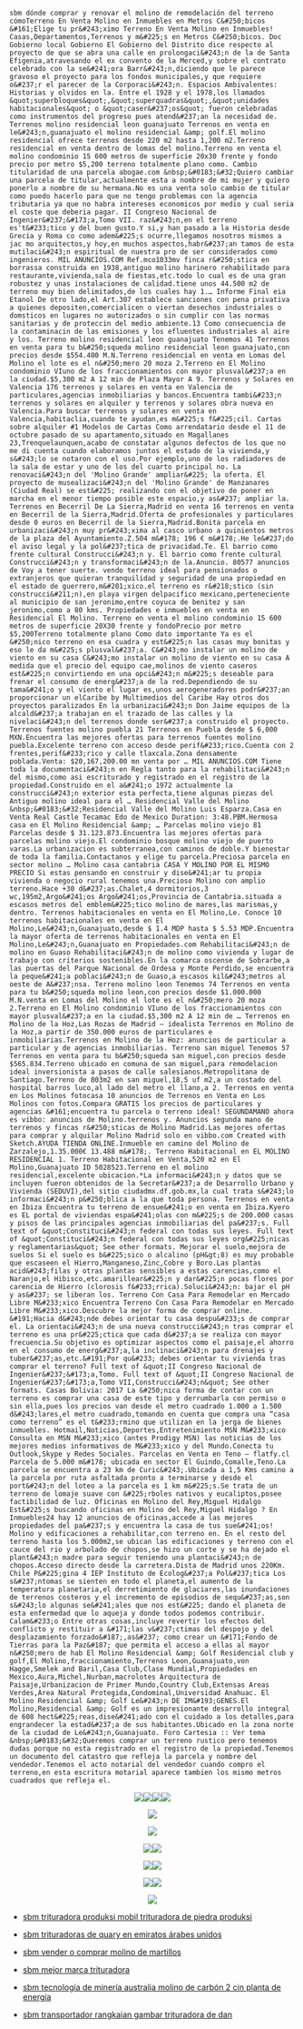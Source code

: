 
```
sbm dónde comprar y renovar el molino de remodelación del terreno cómoTerreno En Venta Molino en Inmuebles en Metros C&#250;bicos &#161;Elige tu pr&#243;ximo Terreno En Venta Molino en Inmuebles! Casas,Departamentos,Terrenos y m&#225;s en Metros C&#250;bicos. Doc Gobierno local Gobierno El Gobierno del Distrito dice respecto al proyecto de que se abra una calle en prolongaci&#243;n de la de Santa Efigenia,atravesando el ex convento de la Merced,y sobre el contrato celebrado con la se&#241;ora Barr&#243;n,diciendo que le parece gravoso el proyecto para los fondos municipales,y que requiere o&#237;r el parecer de la Corporaci&#243;n. Espacios Ambivalentes: Historias y olvidos en la. Entre el 1928 y el 1978,los llamados &quot;superbloques&quot;,&quot;superquadras&quot;,&quot;unidades habitacionales&quot; o &quot;caser&#237;os&quot; fueron celebradas como instrumentos del progreso pues atend&#237;an la necesidad de. Terrenos molino residencial leon guanajuato Terrenos en venta en le&#243;n,guanajuato el molino residencial &amp; golf.El molino residencial ofrece terrenos desde 220 m2 hasta 1,200 m2.Terreno residencial en venta dentro de lomas del molino.Terreno en venta el molino condominio 15 600 metros de superficie 20x30 frente y fondo precio por metro $5,200 terreno totalmente plano como. Cambio titularidad de una parcela abogae.com &nbsp;&#0183;&#32;Quiero cambiar una parcela de titular,actualmente esta a nombre de mi mujer y quiero ponerlo a nombre de su hermana.No es una venta solo cambio de titular como puedo hacerlo para que no tengo problemas con la agencia tributaria ya que no habra intereses economicos por medio y cual seria el coste que deberia pagar. II Congreso Nacional de Ingenier&#237;&#173;a,Tomo VII. raz&#243;n,en el terreno es't&#233;tico y del buen gusto.Y si,y han pasado a la Historia desde Grecia y Roma co como adem&#225;s ocurre,llegamos nosotros mismos a jac mo arquitectos,y hoy,en muchos aspectos,habr&#237;an tamos de esta mutilaci&#243;n espiritual de nuestra pro de ser considerados como ingenieros. MIL ANUNCIOS.COM Ref.mco1033mv finca r&#250;stica en borrassa construida en 1938,antiguo molino harinero rehabilitado para restaurante,vivienda,sala de fiestas,etc.todo lo cual es de una gran robustez y unas instalaciones de calidad.tiene unos 44.500 m2 de terreno muy bien delimitados,de los cuales hay 1.… Informe Final eia Etanol De otro lado,el Art.307 establece sanciones con pena privativa a quienes depositen,comercialicen o viertan desechos industriales o domsticos en lugares no autorizados o sin cumplir con las normas sanitarias y de proteccin del medio ambiente.13 Como consecuencia de la contaminacin de las emisiones y los efluentes industriales al aire y los. Terreno molino residencial leon guanajuato Tenemos 41 Terrenos en venta para tu b&#250;squeda molino residencial leon guanajuato,con precios desde $554.400 M.N.Terreno residencial en venta en Lomas del Molino el lote es el n&#250;mero 20 moza 2.Terreno en El Molino condominio VIuno de los fraccionamientos con mayor plusval&#237;a en la ciudad.$5,300 m2 A 12 min de Plaza Mayor A 9. Terrenos y Solares en Valencia 176 terrenos y solares en venta en Valencia de particulares,agencias inmobiliarias y bancos.Encuentra tambi&#233;n terrenos y solares en alquiler y terrenos y solares obra nueva en Valencia.Para buscar terrenos y solares en venta en Valencia,habitaclia,cuando te ayudan,es m&#225;s f&#225;cil. Cartas sobre alquiler #1 Modelos de Cartas Como arrendatario desde el 11 de octubre pasado de su apartamento,situado en Magallanes 23,Trenquelaunquen,acabo de constatar algunos defectos de los que no me di cuenta cuando elaboramos juntos el estado de la vivienda,y s&#243;lo se notaron con el uso.Por ejemplo,uno de los radiadores de la sala de estar y uno de los del cuarto principal no. La renovaci&#243;n del 'Molino Grande' ampliar&#225; la oferta. El proyecto de musealizaci&#243;n del 'Molino Grande' de Manzanares (Ciudad Real) se est&#225; realizando con el objetivo de poner en marcha en el menor tiempo posible este espacio,y as&#237; ampliar la. Terrenos en Becerril De La Sierra,Madrid en venta 16 terrenos en venta en Becerril de la Sierra,Madrid.Oferta de profesionales y particulares desde 0 euros en Becerril de la Sierra,Madrid.Bonita parcela en urbanizaci&#243;n muy pr&#243;xima al casco urbano a quinientos metros de la plaza del Ayuntamiento.Z.504 m&#178; 196 € m&#178;.He le&#237;do el aviso legal y la pol&#237;tica de privacidad.Te. El barrio como frente cultural Construcci&#243;n y. El barrio como frente cultural Construcci&#243;n y transformaci&#243;n de la.Anuncio. 80577 anuncios de Voy a tener suerte. vendo terreno ideal para pensionados o extranjeros que quieran tranquilidad y seguridad de una propiedad en el estado de guerrero,m&#201;xico.el terreno es r&#218;stico (sin construcci&#211;n),en playa virgen delpacifico mexicano,perteneciente al municipio de san jeronimo,entre coyuca de benitez y san jeronimo,como a 80 kms. Propiedades e inmuebles en venta en Residencial El Molino. Terreno en venta el molino condominio 15 600 metros de superficie 20X30 frente y fondoPrecio por metro $5,200Terreno totalmente plano Como dato importante Ya es el &#250;nico terreno en esa cuadra y est&#225;n las casas muy bonitas y eso le da m&#225;s plusval&#237;a. C&#243;mo instalar un molino de viento en su casa C&#243;mo instalar un molino de viento en su casa A medida que el precio del equipo cae,molinos de viento caseros est&#225;n convirtiendo en una opci&#243;n m&#225;s deseable para frenar el consumo de energ&#237;a de la red.Dependiendo de su tama&#241;o y el viento el lugar es,unos aerogeneradores podr&#237;an proporcionar un elCaribe by Multimedios del Caribe Hay otros dos proyectos paralizados En la urbanizaci&#243;n Don Jaime equipos de la alcald&#237;a trabajan en el trazado de las calles y la nivelaci&#243;n del terrenos donde ser&#237;a construido el proyecto. Terrenos fuentes molino puebla 21 Terrenos en Puebla desde $ 6,000 MXN.Encuentra las mejores ofertas para terrenos fuentes molino puebla.Excelente terreno con acceso desde perif&#233;rico.Cuenta con 2 frentes,perif&#233;rico y calle tlaxcala.Zona densamente poblada.Venta: $20,167,200.00 mn venta por … MIL ANUNCIOS.COM Tiene toda la documentaci&#243;n en Regla tanto para la rehabilitaci&#243;n del mismo,como asi escriturado y registrado en el registro de la propiedad.Construido en el a&#241;o 1972 actualmente la construcci&#243;n exterior esta perfecta,tiene algunas piezas del Antiguo molino ideal para el … Residencial Valle del Molino &nbsp;&#0183;&#32;Residencial Valle del Molino Luis Esparza.Casa en Venta Real Castle Tecamac Edo de Mexico Duration: 3:48.PBM.Hermosa casa en El Molino Residencial &amp; … Parcelas molino viejo 81 Parcelas desde $ 31.123.873.Encuentra las mejores ofertas para parcelas molino viejo.El condominio bosque molino viejo de puerto varas.La urbanizacion es subterranea,con caminos de doble.Y bienestar de toda la familia.Contactanos y elige tu parcela.Preciosa parcela en sector molino … Molino casa cantabria CASA Y MOLINO POR EL MISMO PRECIO Si estas pensando en construir y dise&#241;ar tu propia vivienda o negocio rural tenemos una.Precioso Molino con amplio terreno.Hace +30 d&#237;as.Chalet,4 dormitorios,3 wc,195m2,Argo&#241;os Argo&#241;os,Provincia de Cantabria.situada a escasos metros del emblem&#225;tico molino de mares,las marismas,y dentro. Terrenos habitacionales en venta en El Molino,Le. Conoce 10 terrenos habitacionales en venta en El Molino,Le&#243;n,Guanajuato,desde $ 1.4 MDP hasta $ 5.53 MDP.Encuentra la mayor oferta de terrenos habitacionales en venta en El Molino,Le&#243;n,Guanajuato en Propiedades.com Rehabilitaci&#243;n de molino en Guaso Rehabilitaci&#243;n de molino como vivienda y lugar de trabajo con criterios sostenibles.En la comarca oscense de Sobrarbe,a las puertas del Parque Nacional de Ordesa y Monte Perdido,se encuentra la peque&#241;a poblaci&#243;n de Guaso,a escasos kil&#243;metros al oeste de A&#237;nsa. Terreno molino leon Tenemos 74 Terrenos en venta para tu b&#250;squeda molino leon,con precios desde $1.000.000 M.N.venta en Lomas del Molino el lote es el n&#250;mero 20 moza 2.Terreno en El Molino condominio VIuno de los fraccionamientos con mayor plusval&#237;a en la ciudad.$5,300 m2 A 12 min de … Terrenos en Molino de la Hoz,Las Rozas de Madrid — idealista Terrenos en Molino de la Hoz,a partir de 350.000 euros de particulares e inmobiliarias.Terrenos en Molino de la Hoz: anuncios de particular a particular y de agencias inmobiliarias. Terreno san miguel Tenemos 57 Terrenos en venta para tu b&#250;squeda san miguel,con precios desde $565.834.Terreno ubicado en comuna de san miguel,para remodelacion ideal inversionista a pasos de calle salesianos.Metropolitana de Santiago.Terreno de 803m2 en san miguel,18,5 uf m2,a un costado del hospital barros luco,al lado del metro el llano,a 2. Terrenos en venta en Los Molinos fotocasa 10 anuncios de Terrenos en Venta en Los Molinos con fotos.Compara GRATIS los precios de particulares y agencias &#161;encuentra tu parcela o terreno ideal! SEGUNDAMANO ahora es vibbo: anuncios de Molino.terrenos y. Anuncios segunda mano de terrenos y fincas r&#250;sticas de Molino Madrid.Las mejores ofertas para comprar y alquilar Molino Madrid solo en vibbo.com Created with Sketch.AYUDA TIENDA ONLINE.Inmueble en camino del Molino de Zarzalejo,1.35.000€ 13.488 m&#178;. Terreno Habitacional en EL MOLINO RESIDENCIAL 1. Terreno Habitacional en Venta,520 m2 en El Molino,Guanajuato ID 5028523.Terreno en el molino residencial,excelente ubicacion.*La informaci&#243;n y datos que se incluyen fueron obtenidos de la Secretar&#237;a de Desarrollo Urbano y Vivienda (SEDUVI),del sitio ciudadmx.df.gob.mx,la cual trata s&#243;lo informaci&#243;n p&#250;blica a la que toda persona. Terrenos en venta en Ibiza Encuentra tu terreno de ensue&#241;o en venta en Ibiza.Kyero es EL portal de viviendas espa&#241;olas con m&#225;s de 200.000 casas y pisos de las principales agencias inmobiliarias del pa&#237;s. Full text of &quot;Constituci&#243;n federal con todas sus leyes. Full text of &quot;Constituci&#243;n federal con todas sus leyes org&#225;nicas y reglamentarias&quot; See other formats. Mejorar el suelo,mejora de suelos Si el suelo es b&#225;sico o alcalino (pH&gt;8) es muy probable que escaseen el Hierro,Manganeso,Zinc,Cobre y Boro.Las plantas acid&#243;filas y otras plantas sensibles a estas carencias,como el Naranjo,el Hibisco,etc.amarillear&#225;n y dar&#225;n pocas flores por carencia de Hierro (clorosis f&#233;rrica).Soluci&#243;n: bajar el pH y as&#237; se liberan los. Terreno Con Casa Para Remodelar en Mercado Libre M&#233;xico Encuentra Terreno Con Casa Para Remodelar en Mercado Libre M&#233;xico.Descubre la mejor forma de comprar online. &#191;Hacia d&#243;nde debes orientar tu casa despu&#233;s de comprar el. La orientaci&#243;n de una nueva construcci&#243;n tras comprar el terreno es una pr&#225;ctica que cada d&#237;a se realiza con mayor frecuencia.Su objetivo es optimizar aspectos como el paisaje,el ahorro en el consumo de energ&#237;a,la inclinaci&#243;n para drenajes y tuber&#237;as,etc.&#191;Por qu&#233; debes orientar tu vivienda tras comprar el terreno? Full text of &quot;II Congreso Nacional de Ingenier&#237;&#173;a,Tomo. Full text of &quot;II Congreso Nacional de Ingenier&#237;&#173;a,Tomo VII,Construcci&#243;n&quot; See other formats. Casas Bolivia: 2017 La &#250;nica forma de contar con un terreno es comprar una casa de este tipo y derrumbarla con permiso o sin ella,pues los precios van desde el metro cuadrado 1.000 a 1.500 d&#243;lares,el metro cuadrado,tomando en cuenta que compra una “casa como terreno” es el t&#233;rmino que utilizan en la jerga de bienes inmuebles. Hotmail,Noticias,Deportes,Entretenimiento MSN M&#233;xico Consulta en MSN M&#233;xico (antes Prodigy MSN) las noticias de los mejores medios informativos de M&#233;xico y del Mundo.Conecta tu Outlook,Skype y Redes Sociales. Parcelas en Venta en Teno — flatfy.cl Parcela de 5.000 m&#178; ubicada en sector El Guindo,Comalle,Teno.La parcela se encuentra a 23 km de Curic&#243;.Ubicada a 1,5 Kms camino a la parcela por ruta asfaltada pronto a terminarse y desde el port&#243;n del loteo a la parcela es 1 km m&#225;s.Se trata de un terreno de lomaje suave con &#225;rboles nativos y eucaliptos,posee factibilidad de luz. Oficinas en Molino del Rey,Miguel Hidalgo Est&#225;s buscando oficinas en Molino del Rey,Miguel Hidalgo ? En Inmuebles24 hay 12 anuncios de oficinas,accede a las mejores propiedades del pa&#237;s y encuentra la casa de tus sue&#241;os! Molino y edificaciones a rehabilitar,con terreno en. En el resto del terreno hasta los 5.000m2,se ubican las edificaciones y terreno con el cauce del rio y arbolado de chopos,se hizo un corte y se ha dejado el plant&#243;n madre para seguir teniendo una plantaci&#243;n de chopos.Acceso directo desde la carretera.Dista de Madrid unos 220Km. Chile P&#225;gina 4 IEP Instituto de Ecolog&#237;a Pol&#237;tica Los s&#237;ntomas se sienten en todo el planeta,el aumento de la temperatura planetaria,el derretimiento de glaciares,las inundaciones de terrenos costeros y el incremento de episodios de sequ&#237;as,son s&#243;lo algunas se&#241;ales que nos est&#225; dando el planeta de esta enfermedad que lo aqueja y donde todos podemos contribuir. Calam&#233;o Entre otras cosas,incluye revertir los efectos del conflicto y restituir a &#171;las v&#237;ctimas del despojo y del desplazamiento forzado&#187;,as&#237; como crear un &#171;Fondo de Tierras para la Paz&#187; que permita el acceso a ellas al mayor n&#250;mero de hab El Molino Residencial &amp; Golf Residencial club y golf,El Molino,fraccionamiento,Terrenos Leon,Guanajuato,von Hagge,Smelek and Baril,Casa Club,Clase Mundial,Propiedades en Mexico,Aura,Michel,Nurban,macrolotes Arquitectura de Paisaje,Urbanizacion de Primer Mundo,Country Club,Extensas Areas Verdes,Area Natural Protegida,Condominal,Universidad Anahuac. El Molino Residencial &amp; Golf Le&#243;n DE IM&#193;GENES.El Molino,Residencial &amp; Golf es un impresionante desarrollo integral de 608 hect&#225;reas,dise&#241;ado con el cuidado a los detalles,para engrandecer la estad&#237;a de sus habitantes.Ubicado en la zona norte de la ciudad de Le&#243;n,Guanajuato. Foro Cartesia :: Ver tema &nbsp;&#0183;&#32;Queremos comprar un terreno rustico pero tenemos dudas porque no esta registrado en el registro de la propiedad.Tenemos un documento del catastro que refleja la parcela y nombre del vendedor.Tenemos el acto notarial del vendedor cuando compro el terreno,en esta escritura motarial aparece tambien los mismo metros cuadrados que refleja el. 
```

<div align="center">

<a href="https://es-mill.shibang-china.com/github&k=sbm+d%C3%B3nde+comprar+y+renovar+el+molino+de+remodelaci%C3%B3n+del+terreno+c%C3%B3mo"><img src="https://static.shibang-china.com/es/mill/index.jpg"></a><a href="https://es-mill.shibang-china.com/materials.htmlgithub&k=sbm+d%C3%B3nde+comprar+y+renovar+el+molino+de+remodelaci%C3%B3n+del+terreno+c%C3%B3mo"><img src="https://static.shibang-china.com/es/mill/materials.jpg"></a><a href="https://es-mill.shibang-china.com/about.htmlgithub&k=sbm+d%C3%B3nde+comprar+y+renovar+el+molino+de+remodelaci%C3%B3n+del+terreno+c%C3%B3mo"><img src="https://static.shibang-china.com/es/mill/about.jpg"></a><a href="https://es-mill.shibang-china.com/contact.htmlgithub&k=sbm+d%C3%B3nde+comprar+y+renovar+el+molino+de+remodelaci%C3%B3n+del+terreno+c%C3%B3mo"><img src="https://static.shibang-china.com/es/mill/contact.jpg"></a>

<a href="https://es-mill.shibang-china.com/github&k=sbm+d%C3%B3nde+comprar+y+renovar+el+molino+de+remodelaci%C3%B3n+del+terreno+c%C3%B3mo"><img src="https://static.shibang-china.com/es/mill/banner.jpg"></a>

<a href="https://swt.shibang-china.com/github&k=sbm+d%C3%B3nde+comprar+y+renovar+el+molino+de+remodelaci%C3%B3n+del+terreno+c%C3%B3mo"><img src="https://static.shibang-china.com/es/mill/chat.jpg"></a>

<a href="https://es-mill.shibang-china.com/products/vertical-roller-mill.htmlgithub&k=sbm+d%C3%B3nde+comprar+y+renovar+el+molino+de+remodelaci%C3%B3n+del+terreno+c%C3%B3mo"><img src="https://static.shibang-china.com/es/mill/vertical.jpg"></a><a href="https://es-mill.shibang-china.com/products/raymond-mill.htmlgithub&k=sbm+d%C3%B3nde+comprar+y+renovar+el+molino+de+remodelaci%C3%B3n+del+terreno+c%C3%B3mo"><img src="https://static.shibang-china.com/es/mill/raymond.jpg"></a>

<a href="https://es-mill.shibang-china.com/products/ultrafine-grinding-mill.htmlgithub&k=sbm+d%C3%B3nde+comprar+y+renovar+el+molino+de+remodelaci%C3%B3n+del+terreno+c%C3%B3mo"><img src="https://static.shibang-china.com/es/mill/ultrafine.jpg"></a><a href="https://es-mill.shibang-china.com/products/trapezium-grinding-mill.htmlgithub&k=sbm+d%C3%B3nde+comprar+y+renovar+el+molino+de+remodelaci%C3%B3n+del+terreno+c%C3%B3mo"><img src="https://static.shibang-china.com/es/mill/trapezium.jpg"></a>

<a href="https://es-mill.shibang-china.com/products/ball-mill.htmlgithub&k=sbm+d%C3%B3nde+comprar+y+renovar+el+molino+de+remodelaci%C3%B3n+del+terreno+c%C3%B3mo"><img src="https://static.shibang-china.com/es/mill/ball.jpg"></a><a href="https://es-mill.shibang-china.com/products/hammer-mill.htmlgithub&k=sbm+d%C3%B3nde+comprar+y+renovar+el+molino+de+remodelaci%C3%B3n+del+terreno+c%C3%B3mo"><img src="https://static.shibang-china.com/es/mill/hammer.jpg"></a>

<a href="https://swt.shibang-china.com/github&k=sbm+d%C3%B3nde+comprar+y+renovar+el+molino+de+remodelaci%C3%B3n+del+terreno+c%C3%B3mo"><img src="https://static.shibang-china.com/es/mill/case.jpg"></a>

</div>


* [sbm trituradora produksi mobil trituradora de piedra produksi](sbm%20trituradora%20produksi%20mobil%20trituradora%20de%20piedra%20produksi.md)

* [sbm trituradoras de quary en emiratos árabes unidos](sbm%20trituradoras%20de%20quary%20en%20emiratos%20%C3%A1rabes%20unidos.md)

* [sbm vender o comprar molino de martillos](sbm%20vender%20o%20comprar%20molino%20de%20martillos.md)

* [sbm mejor marca trituradora](sbm%20mejor%20marca%20trituradora.md)

* [sbm tecnología de minería australia molino de carbón 2 cin planta de energía](sbm%20tecnolog%C3%ADa%20de%20miner%C3%ADa%20australia%20molino%20de%20carb%C3%B3n%202%20cin%20planta%20de%20energ%C3%ADa.md)

* [sbm transportador rangkaian gambar trituradora de dan](sbm%20transportador%20rangkaian%20gambar%20trituradora%20de%20dan.md)